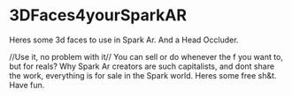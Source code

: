 # 3DFaces4yourSparkAR
Heres some 3d faces to use in Spark Ar.
And a Head Occluder.


//Use it, no problem with it// You can sell or do whenever the f you want to, but for reals? Why Spark Ar creators are such capitalists, and dont share the work, everything is for sale in the Spark world. Heres some free sh&t. Have fun.
